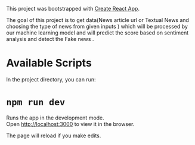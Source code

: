 This project was bootstrapped with [Create React App](https://github.com/facebook/create-react-app).

The goal of this project is to get data(News article url or Textual News and choosing the type of news from given inputs ) which will be processed by our machine learning model and will predict the score based on sentiment analysis and detect the Fake news .

# Available Scripts

In the project directory, you can run:

# `npm run dev`

Runs the app in the development mode.<br />
Open [http://localhost:3000](http://localhost:3000) to view it in the browser.

The page will reload if you make edits.<br />

